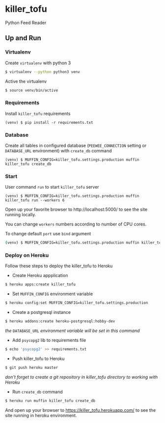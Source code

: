 # killer_tofu
Python Feed Reader

## Up and Run
### Virtualenv
Create `virtualenv` with python 3
```bash
$ virtualenv --python python3 venv
```
Active the virtualenv
```bash
$ source venv/bin/active
```
### Requirements
Install `killer_tofu` requirements
```base
(venv) $ pip install -r requirements.txt
```
### Database
Create all tables in configured database (`PEEWEE_CONNECTION` setting or `DATABASE_URL` environment) with `create_db` command
```base
(venv) $ MUFFIN_CONFIG=killer_tofu.settings.production muffin killer_tofu create_db
```
### Start
User command `run` to start `killer_tofu` server
```base
(venv) $ MUFFIN_CONFIG=killer_tofu.settings.production muffin killer_tofu run --workers 6
```
Open up your favorite browser to http://localhost:5000/ to see the site running locally.

You can change `workers` numbers according to number of CPU cores.

To change default `port` use `bind` argument
```bash
(venv) $ MUFFIN_CONFIG=killer_tofu.settings.production muffin killer_tofu run --bind 0.0.0.0:8000
```

### Deploy on Heroku
Follow these steps to deploy the killer_tofu to Heroku
* Create Heroku appplication
```bash
$ heroku apps:create killer_tofu
```
* Set `MUFFIN_CONFIG` environment variable
```bash
$ heroku config:set MUFFIN_CONFIG=killer_tofu.settings.production
```
* Create a postgresql instance
```bash
$ heroku addons:create heroku-postgresql:hobby-dev
```
_the_ `DATABASE_URL` _environment variable will be set in this command_

* Add `psycopg2` lib to requirements file
```bash
$ echo 'psycopg2' >> requirements.txt
```
* Push killer_tofu to Heroku
```bash
$ git push heroku master
```
_don't forget to create a git repository in killer_tofu directory to working with Heroku_

* Run `create_db` command
```bash
$ heroku run muffin killer_tofu create_db
```
And open up your browser to https://killer_tofu.herokuapp.com/ to see the site running in heroku environment.
